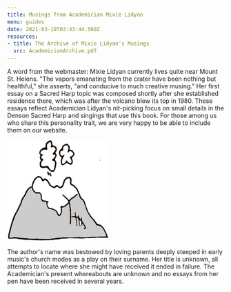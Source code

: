 ```yaml
---
title: Musings from Academician Mixie Lidyan
menu: guides
date: 2021-03-19T03:43:44.560Z
resources:
- title: The Archive of Mixie Lidyan's Musings
  src: AcademicianArchive.pdf
---
```

A word from the webmaster: Mixie Lidyan currently lives quite near Mount St. Helens. "The vapors emanating from the crater have been nothing but healthful," she asserts, "and conducive to much creative musing." Her first essay on a Sacred Harp topic was composed shortly after she established residence there, which was after the volcano blew its top in 1980. These essays reflect Academician Lidyan's nit-picking focus on small details in the Denson Sacred Harp and singings that use this book. For those among us who share this personality trait, we are very happy to be able to include them on our website.

![Mount St. Helens happily boiling](volcanocolor.jpg)

The author's name was bestowed by loving parents deeply steeped in early music's church modes as a play on their surname. Her title is unknown, all attempts to locate where she might have received it ended in failure. The Academician's present whereabouts are unknown and no essays from her pen have been received in several years.


